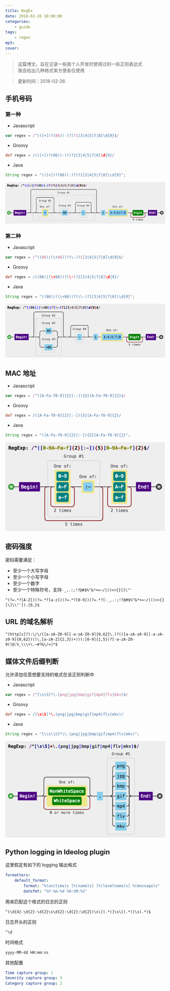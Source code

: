 ```yaml
---
title: RegEx
date: 2018-02-26 10:00:00
categories:
    - guide
tags:
    - regex
mp3:
cover:
---
```


> 这篇博文，旨在记录一些我个人开发时使用过的一些正则表达式  
> 我会给出几种格式来方便各位使用

> 更新时间：2018-02-26

## 手机号码

### 第一种

-   Javascript

```javascript
var regex = /^(([+])?(86)(-)?)?1[3|4|5|7|8]\d{9}$/
```

-   Groovy

```groovy
def regex = /(([+])?(86)(-)?)?1[3|4|5|7|8]\d{9}/
```

-   Java

```java
String regex = "(([+])?(86)(-)?)?1[3|4|5|7|8]\\d{9}";
```

![](/static/images/2018-02-26-RegEx/1.png)

### 第二种

-   Javascript

```javascript
var regex = /^((86)|(\+86))?(\-)?1[3|4|5|7|8]\d{9}$/
```

-   Groovy

```groovy
def regex = /((86)|(\+86))?(\-)?1[3|4|5|7|8]\d{9}/
```

-   Java

```java
String regex = "((86)|(\\+86))?(\\-)?1[3|4|5|7|8]\\d{9}";
```

![](/static/images/2018-02-26-RegEx/2.png)

## MAC 地址

-   Javascript

```javascript
var regex = /^([A-Fa-f0-9]{2}[:-]){5}[A-Fa-f0-9]{2}$/
```

-   Groovy

```groovy
def regex = /([A-Fa-f0-9]{2}[:-]){5}[A-Fa-f0-9]{2}/
```

-   Java

```java
String regex = "([A-Fa-f0-9]{2}[:-]){5}[A-Fa-f0-9]{2}";
```

![](/static/images/2018-02-26-RegEx/3.png)

## 密码强度

密码需要满足：

-   至少一个大写字母
-   至少一个小写字母
-   至少一个数字
-   至少一个特殊符号，支持`-_,.:;!?@#$%^&*+=~/|()<>{}[]\"'`

```regexp
^(?=.*?[A-Z])(?=.*?[a-z])(?=.*?[0-9])(?=.*?[-_,.:;!?@#$%^&*+=~/|()<>{}[\]\\"']).{8,}$
```

## URL 的域名解析

```regexp
^(http[s]?):\/\/([a-zA-Z0-9][-a-zA-Z0-9]{0,62}\.)?(([a-zA-z0-9][-a-zA-z0-9]{0,62})((\.[a-zA-Z]{2,3})+))(:[0-9]{1,5})?[-a-zA-Z0-9()@:%_\\\+\.~#?&\/=]*$
```

## 媒体文件后缀判断

允许添加任意想要支持的格式在该正则判断中

-   Javascript

```javascript
var regex = /^[\s\S]*\.(png|jpg|bmp|gif|mp4|flv|mkv)$/
```

-   Groovy

```groovy
def regex = /[\s\S]*\.(png|jpg|bmp|gif|mp4|flv|mkv)/
```

-   Java

```java
String regex = "[\\s\\S]*\\.(png|jpg|bmp|gif|mp4|flv|mkv)";
```

![](/static/images/2018-02-26-RegEx/4.png)

## Python logging in Ideolog plugin

这里假定有如下的 logging 输出格式

```yaml
formatters:
    default_format:
        format: "%(asctime)s [%(name)s] [%(levelname)s] %(message)s"
        datefmt: "%Y-%m-%d %H:%M:%S"
```

用来匹配这个格式的日志的正则

```regexp
^(\d{4}-\d{2}-\d{2}\s\d{2}:\d{2}:\d{2})\s\[(.*)]\s\[(.*)]\s(.*)$
```

日志开头的正则

```regexp
^\d
```

时间格式

```text
yyyy-MM-dd HH:mm:ss
```

其他配置

```yaml
Time capture group: 1
Severity capture group: 3
Category capture group: 2
```
